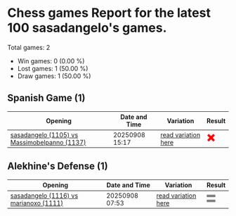 # Chess games Report for the latest 100 sasadangelo's games.

Total games: 2
- Win games: 0 (0.00 %)
- Lost games: 1 (50.00 %)
- Draw games: 1 (50.00 %)

## Spanish Game (1)

| Opening | Date and Time | Variation | Result |
|---------|---------------|-----------|--------|
| [sasadangelo (1105) vs Massimobelpanno (1137)](https://www.chess.com/game/daily/861728657) | 20250908 15:17 | [read variation here](https://www.chess.com/openings/Ruy-Lopez-Opening-Cozio-Defense-4.Nc3-d6) | ![Lose](img/lose.png) |

## Alekhine's Defense (1)

| Opening | Date and Time | Variation | Result |
|---------|---------------|-----------|--------|
| [sasadangelo (1116) vs marianoxo (1111)](https://www.chess.com/game/daily/861583751) | 20250908 07:53 | [read variation here](https://www.chess.com/openings/Alekhines-Defense-Scandinavian-Variation-3.e5-Nfd7-4.d4-c5) | ![Draw](img/draw.png) |
